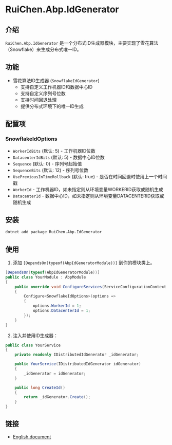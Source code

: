 # RuiChen.Abp.IdGenerator

## 介绍

`RuiChen.Abp.IdGenerator` 是一个分布式ID生成器模块，主要实现了雪花算法（Snowflake）来生成分布式唯一ID。

## 功能

* 雪花算法ID生成器 (`SnowflakeIdGenerator`)
  * 支持自定义工作机器ID和数据中心ID
  * 支持自定义序列号位数
  * 支持时间回退处理
  * 提供分布式环境下的唯一ID生成

## 配置项

### SnowflakeIdOptions

* `WorkerIdBits` (默认: 5) - 工作机器ID位数
* `DatacenterIdBits` (默认: 5) - 数据中心ID位数
* `Sequence` (默认: 0) - 序列号起始值
* `SequenceBits` (默认: 12) - 序列号位数
* `UsePreviousInTimeRollback` (默认: true) - 是否在时间回退时使用上一个时间戳
* `WorkerId` - 工作机器ID，如未指定则从环境变量WORKERID获取或随机生成
* `DatacenterId` - 数据中心ID，如未指定则从环境变量DATACENTERID获取或随机生成

## 安装

```bash
dotnet add package RuiChen.Abp.IdGenerator
```

## 使用

1. 添加 `[DependsOn(typeof(AbpIdGeneratorModule))]` 到你的模块类上。

```csharp
[DependsOn(typeof(AbpIdGeneratorModule))]
public class YourModule : AbpModule
{
    public override void ConfigureServices(ServiceConfigurationContext context)
    {
        Configure<SnowflakeIdOptions>(options =>
        {
            options.WorkerId = 1;
            options.DatacenterId = 1;
        });
    }
}
```

2. 注入并使用ID生成器：

```csharp
public class YourService
{
    private readonly IDistributedIdGenerator _idGenerator;

    public YourService(IDistributedIdGenerator idGenerator)
    {
        _idGenerator = idGenerator;
    }

    public long CreateId()
    {
        return _idGenerator.Create();
    }
}
```

## 链接

* [English document](./README.EN.md)
